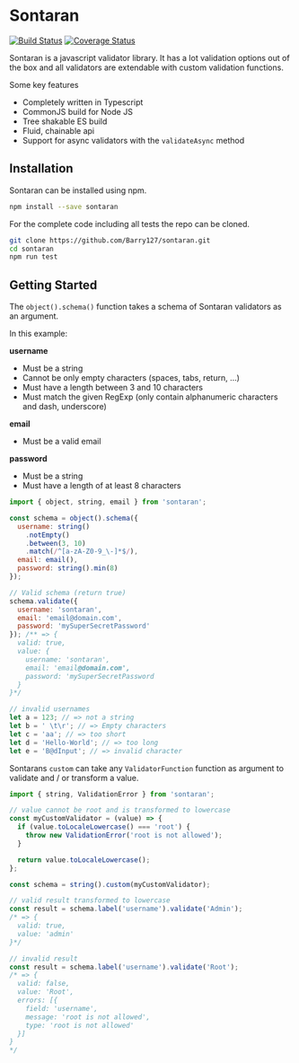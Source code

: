 # Sontaran

[![Build Status](https://travis-ci.com/Barry127/sontaran.svg?branch=master)](https://travis-ci.com/Barry127/sontaran)
[![Coverage Status](https://coveralls.io/repos/github/Barry127/sontaran/badge.svg?branch=master)](https://coveralls.io/github/Barry127/sontaran?branch=master)

Sontaran is a javascript validator library. It has a lot validation options out of the box and all validators are extendable with custom validation functions.

Some key features

- Completely written in Typescript
- CommonJS build for Node JS
- Tree shakable ES build
- Fluid, chainable api
- Support for async validators with the `validateAsync` method

## Installation

Sontaran can be installed using npm.

```bash
npm install --save sontaran
```

For the complete code including all tests the repo can be cloned.

```bash
git clone https://github.com/Barry127/sontaran.git
cd sontaran
npm run test
```

## Getting Started

The `object().schema()` function takes a schema of Sontaran validators as an argument.

In this example:

**username**

- Must be a string
- Cannot be only empty characters (spaces, tabs, return, ...)
- Must have a length between 3 and 10 characters
- Must match the given RegExp (only contain alphanumeric characters and dash, underscore)

**email**

- Must be a valid email

**password**

- Must be a string
- Must have a length of at least 8 characters

```javascript
import { object, string, email } from 'sontaran';

const schema = object().schema({
  username: string()
    .notEmpty()
    .between(3, 10)
    .match(/^[a-zA-Z0-9_\-]*$/),
  email: email(),
  password: string().min(8)
});

// Valid schema (return true)
schema.validate({
  username: 'sontaran',
  email: 'email@domain.com',
  password: 'mySuperSecretPassword'
}); /** => {
  valid: true,
  value: {
    username: 'sontaran',
    email: 'email@domain.com',
    password: 'mySuperSecretPassword
  }
}*/

// invalid usernames
let a = 123; // => not a string
let b = ' \t\r'; // => Empty characters
let c = 'aa'; // => too short
let d = 'Hello-World'; // => too long
let e = 'B@dInput'; // => invalid character
```

Sontarans `custom` can take any `ValidatorFunction` function as argument to validate and / or transform a value.

```javascript
import { string, ValidationError } from 'sontaran';

// value cannot be root and is transformed to lowercase
const myCustomValidator = (value) => {
  if (value.toLocaleLowercase() === 'root') {
    throw new ValidationError('root is not allowed');
  }

  return value.toLocaleLowercase();
};

const schema = string().custom(myCustomValidator);

// valid result transformed to lowercase
const result = schema.label('username').validate('Admin');
/* => {
  valid: true,
  value: 'admin'
}*/

// invalid result
const result = schema.label('username').validate('Root');
/* => {
  valid: false,
  value: 'Root',
  errors: [{
    field: 'username',
    message: 'root is not allowed',
    type: 'root is not allowed'
  }]
}
*/
```
